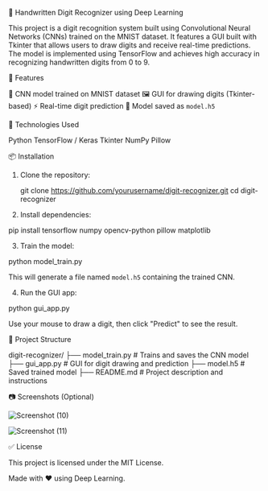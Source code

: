 🧠 Handwritten Digit Recognizer using Deep Learning

This project is a digit recognition system built using Convolutional Neural Networks (CNNs) trained on the MNIST dataset. It features a GUI built with Tkinter that allows users to draw digits and receive real-time predictions. The model is implemented using TensorFlow and achieves high accuracy in recognizing handwritten digits from 0 to 9.

🔧 Features

 🧠 CNN model trained on MNIST dataset
 🖼️ GUI for drawing digits (Tkinter-based)
 ⚡ Real-time digit prediction
 💾 Model saved as `model.h5`

🚀 Technologies Used

 Python
 TensorFlow / Keras
 Tkinter
 NumPy
 Pillow

📦 Installation
1. Clone the repository:

      git clone https://github.com/yourusername/digit-recognizer.git
      cd digit-recognizer


2. Install dependencies:

pip install tensorflow numpy opencv-python pillow matplotlib

3. Train the model:

python model_train.py

This will generate a file named `model.h5` containing the trained CNN.

4. Run the GUI app:

python gui_app.py

Use your mouse to draw a digit, then click "Predict" to see the result.


📁 Project Structure


digit-recognizer/
├── model_train.py       # Trains and saves the CNN model
├── gui_app.py           # GUI for digit drawing and prediction
├── model.h5             # Saved trained model
├── README.md            # Project description and instructions




📷 Screenshots (Optional)

![Screenshot (10)](https://github.com/user-attachments/assets/dcb750ee-c3a7-4cbb-87f6-d6475fd269ba)

![Screenshot (11)](https://github.com/user-attachments/assets/e67dbb94-f36d-4dc2-a57f-7448f7aeaf39)

✅ License

This project is licensed under the MIT License.


Made with ❤️ using Deep Learning.

